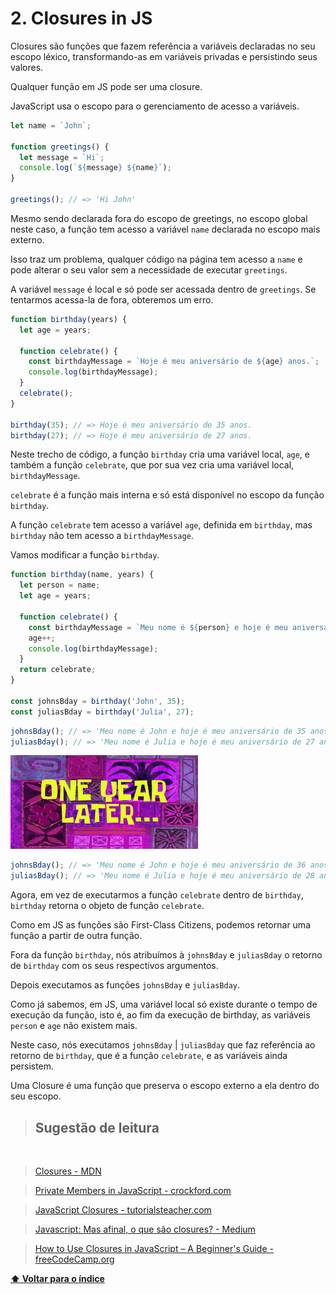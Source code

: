 # 2. Closures in JS

Closures são funções que fazem referência a variáveis declaradas no seu escopo léxico, transformando-as em variáveis privadas e persistindo seus valores.

Qualquer função em JS pode ser uma closure.

JavaScript usa o escopo para o gerenciamento de acesso a variáveis.

```js
let name = `John`;

function greetings() {
  let message = `Hi`;
  console.log(`${message} ${name}`);
}

greetings(); // => 'Hi John'
```

Mesmo sendo declarada fora do escopo de greetings, no escopo global neste caso, a função tem acesso a variável `name` declarada no escopo mais externo.

Isso traz um problema, qualquer código na página tem acesso a `name` e pode alterar o seu valor sem a necessidade de executar `greetings`.

A variável `message` é local e só pode ser acessada dentro de `greetings`. Se tentarmos acessa-la de fora, obteremos um erro.

```js
function birthday(years) {
  let age = years;

  function celebrate() {
    const birthdayMessage = `Hoje é meu aniversário de ${age} anos.`;
    console.log(birthdayMessage);
  }
  celebrate();
}

birthday(35); // => Hoje é meu aniversário de 35 anos.
birthday(27); // => Hoje é meu aniversário de 27 anos.
```

Neste trecho de código, a função `birthday` cria uma variável local, `age`, e também a função `celebrate`, que por sua vez cria uma variável local, `birthdayMessage`.

`celebrate` é a função mais interna e só está disponível no escopo da função `birthday`.

A função `celebrate` tem acesso a variável `age`, definida em `birthday`, mas `birthday` não tem acesso a `birthdayMessage`.

Vamos modificar a função `birthday`.

```js
function birthday(name, years) {
  let person = name;
  let age = years;

  function celebrate() {
    const birthdayMessage = `Meu nome é ${person} e hoje é meu aniversário de ${age} anos.`;
    age++;
    console.log(birthdayMessage);
  }
  return celebrate;
}

const johnsBday = birthday('John', 35);
const juliasBday = birthday('Julia', 27);
```

```js
johnsBday(); // => 'Meu nome é John e hoje é meu aniversário de 35 anos'
juliasBday(); // => 'Meu nome é Julia e hoje é meu aniversário de 27 anos'
```

<img src="assets/img/oneyearlater.jpg" alt="One year later" width="300" height="150">

```js
johnsBday(); // => 'Meu nome é John e hoje é meu aniversário de 36 anos'
juliasBday(); // => 'Meu nome é Julia e hoje é meu aniversário de 28 anos'
```

Agora, em vez de executarmos a função `celebrate` dentro de `birthday`, `birthday` retorna o objeto de função `celebrate`.

Como em JS as funções são First-Class Citizens, podemos retornar uma função a partir de outra função.

Fora da função `birthday`, nós atribuímos à `johnsBday` e `juliasBday` o retorno de `birthday` com os seus respectivos argumentos.

Depois executamos as funções `johnsBday` e `juliasBday`.

Como já sabemos, em JS, uma variável local só existe durante o tempo de execução da função, isto é, ao fim da execução de birthday, as variáveis `person` e `age` não existem mais.

Neste caso, nós executamos `johnsBday` | `juliasBday` que faz referência ao retorno de `birthday`, que é a função `celebrate`, e as variáveis ainda persistem.

Uma Closure é uma função que preserva o escopo externo a ela dentro do seu escopo.

> ## Sugestão de leitura

<br/>

> [Closures - MDN](https://developer.mozilla.org/en-US/docs/Web/JavaScript/Closures)

> [Private Members in JavaScript - crockford.com](http://www.crockford.com/javascript/private.html)

> [JavaScript Closures - tutorialsteacher.com](https://www.tutorialsteacher.com/javascript/closure-in-javascript)

> [Javascript: Mas afinal, o que são closures? - Medium](https://medium.com/@stephanowallace/javascript-mas-afinal-o-que-s%C3%A3o-closures-4d67863ca9fc)

> [How to Use Closures in JavaScript – A Beginner's Guide - freeCodeCamp.org](https://www.freecodecamp.org/news/closures-in-javascript/)

**[⬆ Voltar para o índice](./README.md#javascript---advanced-concepts)**
